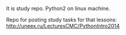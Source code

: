 It is study repo.
Python2 on linux machine.

Repo for posting study tasks for that lessons:
http://uneex.ru/LecturesCMC/PythonIntro2014
